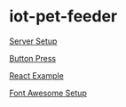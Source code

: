 # iot-pet-feeder

<a href="https://codedamn.com/news/reactjs/how-to-connect-react-with-node-js">Server Setup</a>

<a href="https://dev.to/nicm42/how-to-make-a-button-looked-like-it-s-staying-pressed-down-58k">Button Press</a>

<a href="https://www.youtube.com/watch?v=DgRrrOt0Vr8">React Example</a>

<a href="https://fontawesome.com/docs/web/use-with/react/">Font Awesome Setup</a>
